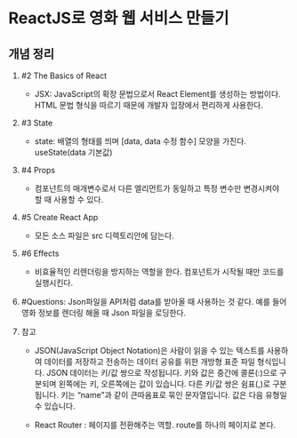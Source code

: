 # ReactJS로 영화 웹 서비스 만들기

## 개념 정리

1. #2 The Basics of React
    - JSX: JavaScript의 확장 문법으로서 React Element를 생성하는 방법이다. HTML 문법 형식을 따르기 때문에 개발자 입장에서 편리하게 사용한다. 
2. #3 State
    - state: 배열의 형태를 띄며 [data, data 수정 함수] 모양을 가진다. useState(data 기본값) 
3. #4 Props
    - 컴포넌트의 매개변수로서 다른 엘리먼트가 동일하고 특정 변수만 변경시켜야 할 때 사용할 수 있다. 
4. #5 Create React App
    - 모든 소스 파일은 src 디렉토리안에 담는다. 
5. #6 Effects
    - 비효율적인 리렌더링을 방지하는 역할을 한다. 컴포넌트가 시작될 때만 코드를 실행시킨다. 
6. #Questions: Json파일을 API처럼 data를 받아올 때 사용하는 것 같다. 예를 들어 영화 정보를 렌더링 해올 때 Json 파일을 로딩한다. 

7. 참고
    - JSON(JavaScript Object Notation)은 사람이 읽을 수 있는 텍스트를 사용하여 데이터를 저장하고 전송하는 데이터 공유를 위한 개방형 표준 파일 형식입니다.
    JSON 데이터는 키/값 쌍으로 작성됩니다. 키와 값은 중간에 콜론(:)으로 구분되며 왼쪽에는 키, 오른쪽에는 값이 있습니다. 다른 키/값 쌍은 쉼표(,)로 구분됩니다. 키는 “name"과 같이 큰따옴표로 묶인 문자열입니다. 값은 다음 유형일 수 있습니다.

    - React Router : 페이지를 전환해주는 역할. route를 하나의 페이지로 본다. 